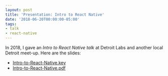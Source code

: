 ```yaml
---
layout: post
title: 'Presentation: Intro to React Native'
date: '2018-06-20T00:00:00-05:00'
tags:
- talk
- react-native
---
```


In 2018, I gave an _Intro to React Native talk_ at Detroit Labs and another local Detroit meet-up. Here are the slides:

- [Intro-to-React-Native.key](/uploads/Intro-to-React-Native.key)
- [Intro-to-React-Native.pdf](/uploads/Intro-to-React-Native.pdf)
